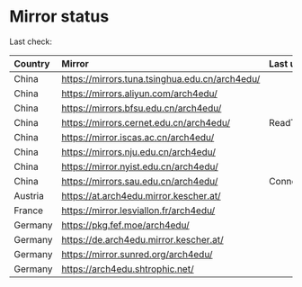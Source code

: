 <script src="./time.js"></script>
# Mirror status
Last check: <script type="text/javascript">localize(1748928370.6294436);</script>

|Country|Mirror|Last update|
|:------|:-----|:----------|
|China|https://mirrors.tuna.tsinghua.edu.cn/arch4edu/|<script type="text/javascript">localize(1748890027);</script>|
|China|https://mirrors.aliyun.com/arch4edu/|<script type="text/javascript">localize(1748760430);</script>|
|China|https://mirrors.bfsu.edu.cn/arch4edu/|<script type="text/javascript">localize(1748890027);</script>|
|China|https://mirrors.cernet.edu.cn/arch4edu/|ReadTimeout|
|China|https://mirror.iscas.ac.cn/arch4edu/|<script type="text/javascript">localize(1748890027);</script>|
|China|https://mirrors.nju.edu.cn/arch4edu/|<script type="text/javascript">localize(1748847087);</script>|
|China|https://mirror.nyist.edu.cn/arch4edu/|<script type="text/javascript">localize(1748890027);</script>|
|China|https://mirrors.sau.edu.cn/arch4edu/|ConnectionError|
|Austria|https://at.arch4edu.mirror.kescher.at/|<script type="text/javascript">localize(1748890027);</script>|
|France|https://mirror.lesviallon.fr/arch4edu/|<script type="text/javascript">localize(1748890027);</script>|
|Germany|https://pkg.fef.moe/arch4edu/|<script type="text/javascript">localize(1748890027);</script>|
|Germany|https://de.arch4edu.mirror.kescher.at/|<script type="text/javascript">localize(1748890027);</script>|
|Germany|https://mirror.sunred.org/arch4edu/|<script type="text/javascript">localize(1748890027);</script>|
|Germany|https://arch4edu.shtrophic.net/|<script type="text/javascript">localize(1748890027);</script>|

<script src="./tablefilter/tablefilter.js"></script>
<script src="./table.js"></script>